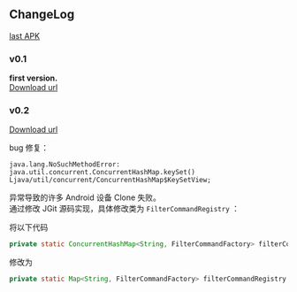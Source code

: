 ## ChangeLog

[last APK](https://gitee.com/tea_too_tea_too/wreader_resources/blob/master/AndroidApk/last/wreader_release.apk)  

### v0.1

**first version.**  
[Download url](https://gitee.com/tea_too_tea_too/wreader_resources/blob/master/AndroidApk/wreader_v0.1_release.apk)  

### v0.2

[Download url](https://gitee.com/tea_too_tea_too/wreader_resources/blob/master/AndroidApk/wreader_v0.2_release.apk) 

bug 修复：  
```
java.lang.NoSuchMethodError: java.util.concurrent.ConcurrentHashMap.keySet() 
Ljava/util/concurrent/ConcurrentHashMap$KeySetView;
```  
异常导致的许多 Android 设备 Clone 失败。  
通过修改 JGit 源码实现，具体修改类为 `FilterCommandRegistry` ： 

将以下代码  
```java
private static ConcurrentHashMap<String, FilterCommandFactory> filterCommandRegistry = new ConcurrentHashMap();
```
修改为  
```java
private static Map<String, FilterCommandFactory> filterCommandRegistry = new ConcurrentHashMap();
```

